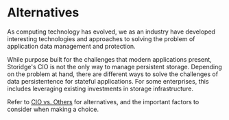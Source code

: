 # Alternatives

As computing technology has evolved, we as an industry have developed interesting technologies and approaches to solving the problem of application data management and protection. 

While purpose built for the challenges that modern applications present, Storidge's CIO is not the only way to manage persistent storage. Depending on the problem at hand, there are different ways to solve the challenges of data persistentence for stateful applications. For some enterprises, this includes leveraging existing investments in storage infrastructure. 

Refer to [CIO vs. Others](https://guide.storidge.com/cio_vs_others/enterprise_storage_systems.html) for alternatives, and the important factors to consider when making a choice.




